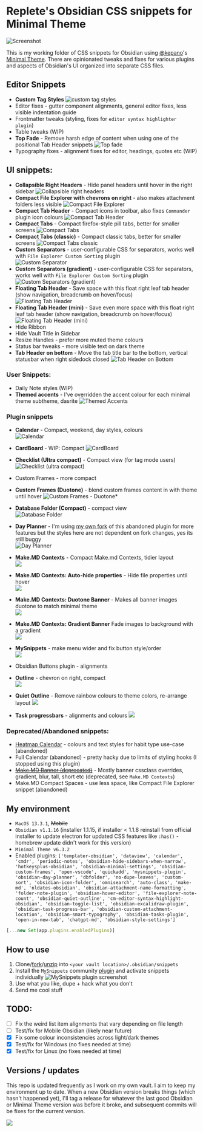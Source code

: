 # Replete's Obsidian CSS snippets for Minimal Theme

![Screenshot](screenshots/screenshot.png)

This is my working folder of CSS snippets for Obsidian using [@kepano](https://github.com/kepan)'s [Minimal Theme](https://github.com/kepano/obsidian-minimal). There are opinionated tweaks and fixes for various plugins and aspects of Obsidian's UI organized into separate CSS files.

## Editor Snippets
- **Custom Tag Styles**
    ![custom tag styles](screenshots/custom-tags.png)
- Editor fixes - gutter component alignments, general editor fixes, less visible indentation guide
- Frontmatter tweaks (styling, fixes for `editor syntax highlighter plugin`)
- Table tweaks (WIP)
- **Top Fade** - Remove harsh edge of content when using one of the positional Tab Header snippets
![Top fade](screenshots/top-fade.png)
- Typography fixes - alignment fixes for editor, headings, quotes etc (WIP)
## UI snippets:
- **Collapsible Right Headers** - Hide panel headers until hover in the right sidebar
    ![Collapsible right headers](screenshots/collapsible-header.gif)
- **Compact File Explorer with chevrons on right** - also makes attachment folders less visible 
    ![Compact File Explorer](screenshots/compact-file-explorer.png)
- **Compact Tab Header** - Compact icons in toolbar, also fixes `Commander` plugin icon colours 
    ![Compact Tab Header](screenshots/compact-tab-header.png)
- **Compact Tabs** - Compact firefox-style pill tabs, better for smaller screens 
    ![Compact Tabs](screenshots/compact-tabs.png)
- **Compact Tabs (classic)** - Compact classic tabs, better for smaller screens
    ![Compact Tabs classic](screenshots/compact-tabs-classic.png)
- **Custom Separators** - user-configurable CSS for separators, works well with `File Explorer Custom Sorting` plugin    
    ![Custom Separator](screenshots/custom-separators.png)
- **Custom Separators (gradient)** - user-configurable CSS for separators, works well with `File Explorer Custom Sorting` plugin    
    ![Custom Separators (gradient)](screenshots/custom-separators-gradient.png)
- **Floating Tab Header** - Save space with this float right leaf tab header (show navigation, breadcrumb on hover/focus)    
    ![Floating Tab Header](screenshots/floating-tab-header.gif)
- **Floating Tab Header (mini)** - Save even more space with this float right leaf tab header (show navigation, breadcrumb on hover/focus)    
    ![Floating Tab Header (mini)](screenshots/floating-tab-header-mini.gif)
- Hide Ribbon
- Hide Vault Title in Sidebar
- Resize Handles - prefer more muted theme colours
- Status bar tweaks - more visible text on dark theme 
- **Tab Header on bottom** - Move the tab title bar to the bottom, vertical statusbar when right sidedock closed
    ![Tab Header on Bottom](screenshots/tab-header-bottom.png)
### User Snippets:
- Daily Note styles (WIP)
- **Themed accents** - I've overridden the accent colour for each minimal theme subtheme, dasrite 
    ![Themed Accents](screenshots/accents.gif)

### Plugin snippets
- **Calendar** - Compact, weekend, day styles, colours    
    ![Calendar](screenshots/calendar.png)
- **CardBoard** - WIP: Compact
    ![CardBoard](screenshots/cardboard.png)
 
- **Checklist (Ultra compact)** - Compact view (for tag mode users)    
    ![Checklist (ultra compact)](screenshots/checklist.png)
- Custom Frames - more compact
- **Custom Frames (Duotone)** - blend custom frames content in with theme until hover
    ![Custom Frames - Duotone*](screenshots/custom-frames-duotone.png)
- **Database Folder (Compact)** - compact view    
    ![Database Folder](screenshots/dbfolder.png)
- **Day Planner** - I'm using [my own fork](https://github.com/replete/obsidian-day-planner) of this abandoned plugin for more features but the styles here are not dependent on fork changes, yes its still buggy    
    ![Day Planner](screenshots/dayplanner.png)
- **Make.MD Contexts** - Compact Make.md Contexts, tidier layout   
    ![](screenshots/makemdcontexts.png)
- **Make.MD Contexts: Auto-hide properties** - Hide file properties until hover    
    ![](screenshots/makemdcontextsautohide.gif)

- **Make.MD Contexts: Duotone Banner** - Makes all banner images duotone to match minimal theme    
    ![](screenshots/makemdcontextsbannerduotone.png)
- **Make.MD Contexts: Gradient Banner**  Fade images to background with a gradient    
    ![](screenshots/makemdcontextsbannergradient.png)
- **MySnippets** - make menu wider and fix button style/order    
    ![](screenshots/mysnippets_tweaks.png)
- Obsidian Buttons plugin - alignments    
- **Outline** - chevron on right, compact    
    ![](screenshots/outline.png)
- **Quiet Outline** - Remove rainbow colours to theme colors, re-arrange layout
    ![](screenshots/quietoutline.png)
- **Task progressbars** - alignments and colours
    ![](screenshots/taskprogressbars.png)
### Deprecated/Abandoned snippets:
- [Heatmap Calendar](https://i.imgur.com/ndvRLIC.png) - colours and text styles for habit type use-case (abandoned)
- Full Calendar (abandoned) - pretty hacky due to limits of styling hooks (I stopped using this plugin)
- [~~Make.MD Banner  (deprecated)~~](https://i.imgur.com/bn5bfMS.gif) - Mostly banner cssclass overrides, gradient, blur, tall, short etc (deprecated, see `Make.MD Contexts`)
- Make.MD Compact Spaces - use less space, like Compact File Explorer snippet (abandoned)
    

## My environment

- `MacOS 13.3.1`, ~~Mobile~~ 
- `Obsidian v1.1.16` (installer 1.1.15, if installer < 1.1.8 reinstall from official installer to update electron for updated CSS features like `:has()` - homebrew update didn't work for this version)
- `Minimal Theme v6.3.2`
- Enabled plugins: `['templater-obsidian', 'dataview', 'calendar', 'cmdr', 'periodic-notes', 'obsidian-hide-sidebars-when-narrow', 'hotkeysplus-obsidian', 'obsidian-minimal-settings', 'obsidian-custom-frames', 'open-vscode', 'quickadd', 'mysnippets-plugin', 'obsidian-day-planner', 'dbfolder', 'no-dupe-leaves', 'custom-sort', 'obsidian-icon-folder', 'omnisearch', 'auto-class', 'make-md', 'nldates-obsidian', 'obsidian-attachment-name-formatting', 'folder-note-plugin', 'obsidian-hover-editor', 'file-explorer-note-count', 'obsidian-quiet-outline', 'cm-editor-syntax-highlight-obsidian', 'obsidian-toggle-list', 'obsidian-excalidraw-plugin', 'obsidian-task-progress-bar', 'obsidian-custom-attachment-location', 'obsidian-smart-typography', 'obsidian-tasks-plugin', 'open-in-new-tab', 'chatgpt-md', 'obsidian-style-settings']`
```js
[...new Set(app.plugins.enabledPlugins)]
```

## How to use

1. Clone/[fork](https://github.com/replete/obsidian-minimal-theme-css-snippets/fork)/[unzip](https://github.com/replete/obsidian-minimal-theme-css-snippets/archive/refs/heads/main.zip) into `<your vault location>/.obsidian/snippets` 
2. Install the `MySnippets` community [plugin](https://github.com/chetachiezikeuzor/MySnippets-Plugin) and activate snippets individually
![MySnippets plugin screenshot](screenshots/mysnippets.png)
3. Use what you like, dupe + hack what you don't
4. Send me cool stuff

## TODO:
- [ ] Fix the weird list item alignments that vary depending on file length
- [ ] Test/fix for Mobile Obsidian (likely near future)
- [x] Fix some colour inconsistencies across light/dark themes
- [x] Test/fix for Windows (no fixes needed at time)
- [x] Test/fix for Linux (no fixes needed at time)

## Versions / updates

This repo is updated frequently as I work on my own vault. I aim to keep my environment up to date. When a new Obsidian version breaks things (which hasn't happened yet), I'll tag a release for whatever the last good Obsidian or Minimal Theme version was before it broke, and subsequent commits will be fixes for the current version.

<a href="https://www.buymeacoffee.com/replete"><img src="https://img.buymeacoffee.com/button-api/?text=Buy me a coffee&emoji=&slug=replete&button_colour=BD5FFF&font_colour=ffffff&font_family=Poppins&outline_colour=000000&coffee_colour=FFDD00" /></a>